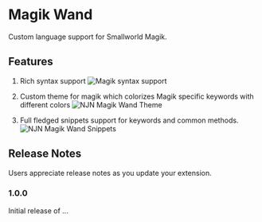 # Magik Wand

Custom language support for Smallworld Magik.

## Features

1. Rich syntax support
![Magik syntax support]()

1. Custom theme for magik which colorizes Magik specific keywords with different colors
![NJN Magik Wand Theme](http://)

1. Full fledged snippets support for keywords and common methods.
![NJN Magik Wand Snippets](http://)

## Release Notes

Users appreciate release notes as you update your extension.

### 1.0.0

Initial release of ...